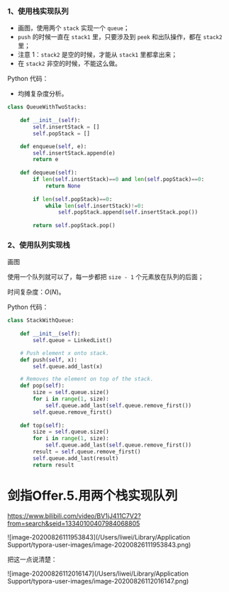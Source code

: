 


### 1、使用栈实现队列



+ 画图，使用两个 `stack` 实现一个 `queue`；
+ `push` 的时候一直在 `stack1` 里，只要涉及到 `peek` 和出队操作，都在 `stack2` 里；
+ 注意 1：`stack2` 是空的时候，才能从 `stack1` 里都拿出来；
+ 在 `stack2` 非空的时候，不能这么做。



Python 代码：

+ 均摊复杂度分析。

```python
class QueueWithTwoStacks:
    
    def __init__(self):
        self.insertStack = []
        self.popStack = []

    def enqueue(self, e):
        self.insertStack.append(e)
        return e
    
    def dequeue(self):
        if len(self.insertStack)==0 and len(self.popStack)==0:
            return None
        
        if len(self.popStack)==0:
            while len(self.insertStack)!=0:
                self.popStack.append(self.insertStack.pop())
        
        return self.popStack.pop()
```

### 2、使用队列实现栈

画图

使用一个队列就可以了，每一步都把 `size - 1` 个元素放在队列的后面；



时间复杂度：$O(N)$。

Python 代码：

```python
class StackWithQueue:
    
    def __init__(self):
        self.queue = LinkedList()

    # Push element x onto stack.
    def push(self, x):
        self.queue.add_last(x)

    # Removes the element on top of the stack.
    def pop(self):
        size = self.queue.size()
        for i in range(1, size):
            self.queue.add_last(self.queue.remove_first())
        self.queue.remove_first()
        
    def top(self):
        size = self.queue.size()
        for i in range(1, size):
            self.queue.add_last(self.queue.remove_first())
        result = self.queue.remove_first()
        self.queue.add_last(result)
        return result

```

### 



# 剑指Offer.5.用两个栈实现队列

https://www.bilibili.com/video/BV1jJ411C7V2?from=search&seid=13340100407984068805

![image-20200826111953843](/Users/liwei/Library/Application Support/typora-user-images/image-20200826111953843.png)

把这一点说清楚：

![image-20200826112016147](/Users/liwei/Library/Application Support/typora-user-images/image-20200826112016147.png)